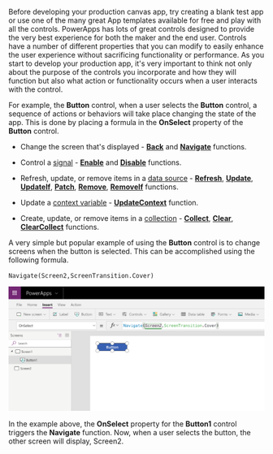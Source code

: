 Before developing your production canvas app, try creating a blank test
app or use one of the many great App templates available for free and
play with all the controls. PowerApps has lots of great controls
designed to provide the very best experience for both the maker and the
end user. Controls have a number of different properties that you can modify
to easily enhance the user experience without sacrificing functionality
or performance. As you start to develop your production app, it's very
important to think not only about the purpose of the controls you
incorporate and how they will function but also what action or functionality occurs
when a user interacts with the control.

For example, the **Button** control, when a user selects
the **Button** control, a sequence of actions or behaviors will take
place changing the state of the app. This is done by placing a formula
in the **OnSelect** property of the **Button** control.

-   Change the screen that's displayed -
    [**Back**](https://docs.microsoft.com/powerapps/maker/canvas-apps/functions/function-navigate)
    and
    [**Navigate**](https://docs.microsoft.com/powerapps/maker/canvas-apps/functions/function-navigate)
    functions.

-   Control a
    [signal](https://docs.microsoft.com/powerapps/maker/canvas-apps/functions/signals) -
    [**Enable**](https://docs.microsoft.com/powerapps/maker/canvas-apps/functions/function-enable-disable)
    and
    [**Disable**](https://docs.microsoft.com/powerapps/maker/canvas-apps/functions/function-enable-disable)
    functions.

-   Refresh, update, or remove items in a [data
    source](https://docs.microsoft.com/powerapps/maker/canvas-apps/working-with-data-sources) -
    [**Refresh**](https://docs.microsoft.com/powerapps/maker/canvas-apps/functions/function-refresh),
    [**Update**](https://docs.microsoft.com/powerapps/maker/canvas-apps/functions/function-update-updateif),
    [**UpdateIf**](https://docs.microsoft.com/powerapps/maker/canvas-apps/functions/function-update-updateif),
    [**Patch**](https://docs.microsoft.com/powerapps/maker/canvas-apps/functions/function-patch),
    [**Remove**](https://docs.microsoft.com/powerapps/maker/canvas-apps/functions/function-remove-removeif),
    [**RemoveIf**](https://docs.microsoft.com/powerapps/maker/canvas-apps/functions/function-remove-removeif)
    functions.

-   Update a [context
    variable](https://docs.microsoft.com/en-us/powerapps/maker/canvas-apps/working-with-variables#create-a-context-variable) -
    [**UpdateContext**](https://docs.microsoft.com/en-us/powerapps/maker/canvas-apps/functions/function-updatecontext)
    function.

-   Create, update, or remove items in a
    [collection](https://docs.microsoft.com/en-us/powerapps/maker/canvas-apps/working-with-data-sources#collections) -
    [**Collect**](https://docs.microsoft.com/en-us/powerapps/maker/canvas-apps/functions/function-clear-collect-clearcollect),
    [**Clear**](https://docs.microsoft.com/en-us/powerapps/maker/canvas-apps/functions/function-clear-collect-clearcollect),
    [**ClearCollect**](https://docs.microsoft.com/en-us/powerapps/maker/canvas-apps/functions/function-clear-collect-clearcollect)
    functions.

A very simple but popular example of using the **Button** control is
to change screens when the button is selected. This can be accomplished
using the following formula.

```
Navigate(Screen2,ScreenTransition.Cover)
```


![Navigate_Button](../media/Navigate_Button.png)

In the example above, the **OnSelect** property for the **Button1**
control triggers the **Navigate** function. Now, when a user selects the
button, the other screen will display, Screen2.